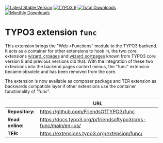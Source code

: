 [![Latest Stable Version](https://poser.pugx.org/friendsoftypo3/cms-func/v/stable.svg)](https://extensions.typo3.org/extension/func/)
[![TYPO3 9](https://img.shields.io/badge/TYPO3-9-orange.svg?style=flat-square)](https://get.typo3.org/version/9)
[![Total Downloads](https://poser.pugx.org/friendsoftypo3/cms-func/d/total.svg)](https://packagist.org/packages/friendsoftypo3/cms-func)
[![Monthly Downloads](https://poser.pugx.org/friendsoftypo3/cms-func/d/monthly)](https://packagist.org/packages/friendsoftypo3/cms-func)

# TYPO3 extension `func`

This extension brings the "Web->Functions" module to the TYPO3
backend. It acts as a container for other extensions to hook in, the
two core extensions [wizard_crpages](https://packagist.org/packages/typo3/cms-wizard-crpages)
and [wizard_sortpages](https://packagist.org/packages/typo3/cms-wizard-sortpages)
known from TYPO3 core version 8 and previous versions did that. With the
integration of these two extensions into the backend pages context menus, the
"func" extension became obsolete and has been removed from the core.

The extension is now available as composer package and TER extension
as backwards compatible layer if other extensions use the container
functionality of "func".

|                  | URL                                                          |
|------------------|--------------------------------------------------------------|
| **Repository:**  | https://github.com/FriendsOfTYPO3/func                       |
| **Read online:** | https://docs.typo3.org/p/friendsoftypo3/cms-func/main/en-us/ |
| **TER:**         | https://extensions.typo3.org/extension/func/                 |
